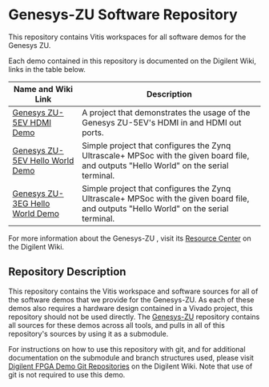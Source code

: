 # Genesys-ZU Software Repository


This repository contains Vitis workspaces for all software demos for the Genesys ZU.


Each demo contained in this repository is documented on the Digilent Wiki, links in the table below.

| Name and Wiki Link | Description |
|--------------------|-------------|
| [Genesys ZU-5EV HDMI Demo](https://reference.digilentinc.com/learn/programmable-logic/tutorials/genesys-zu-5ev-demo-hdmi/start) | A project that demonstrates the usage of the Genesys ZU-5EV's HDMI in and HDMI out ports.  |
| [Genesys ZU-5EV Hello World Demo](https://reference.digilentinc.com/learn/programmable-logic/tutorials/genesys-zu-demo-hello-world/start) | Simple project that configures the Zynq Ultrascale+ MPSoc with the given board file, and outputs "Hello World" on the serial terminal.  |
| [Genesys ZU-3EG Hello World Demo](https://reference.digilentinc.com/learn/programmable-logic/tutorials/genesys-zu-demo-hello-world/start) | Simple project that configures the Zynq Ultrascale+ MPSoc with the given board file, and outputs "Hello World" on the serial terminal.  |

For more information about the Genesys-ZU , visit its [Resource Center](https://reference.digilentinc.com/programmable-logic/genesys-zu/start) on the Digilent Wiki.

## Repository Description

This repository contains the Vitis workspace and software sources for all of the software demos that we provide for the Genesys-ZU. As each of these demos also requires a hardware design contained in a Vivado project, this repository should not be used directly. The [Genesys-ZU](https://github.com/Digilent/Genesys-ZU) repository contains all sources for these demos across all tools, and pulls in all of this repository's sources by using it as a submodule.

For instructions on how to use this repository with git, and for additional documentation on the submodule and branch structures used, please visit [Digilent FPGA Demo Git Repositories](https://reference.digilentinc.com/reference/programmable-logic/documents/git) on the Digilent Wiki. Note that use of git is not required to use this demo.
